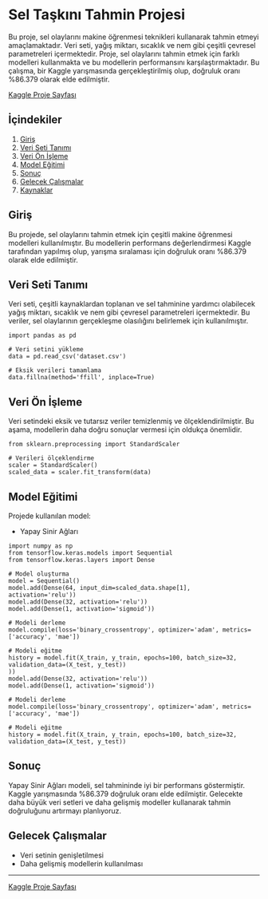 # Sel Taşkını Tahmin Projesi

Bu proje, sel olaylarını makine öğrenmesi teknikleri kullanarak tahmin etmeyi amaçlamaktadır. Veri seti, yağış miktarı, sıcaklık ve nem gibi çeşitli çevresel parametreleri içermektedir. Proje, sel olaylarını tahmin etmek için farklı modelleri kullanmakta ve bu modellerin performansını karşılaştırmaktadır. Bu çalışma, bir Kaggle yarışmasında gerçekleştirilmiş olup, doğruluk oranı %86.379 olarak elde edilmiştir.

<a href="https://www.kaggle.com/code/mevltbaaran/flood-prediction" target="_blank|_top">Kaggle Proje Sayfası</a>


## İçindekiler
1. [Giriş](#giriş)
2. [Veri Seti Tanımı](#veri-seti-tanımı)
3. [Veri Ön İşleme](#veri-ön-işleme)
4. [Model Eğitimi](#model-eğitimi)
5. [Sonuç](#sonuç)
6. [Gelecek Çalışmalar](#gelecek-çalışmalar)
7. [Kaynaklar](#kaynaklar)

## Giriş

Bu projede, sel olaylarını tahmin etmek için çeşitli makine öğrenmesi modelleri kullanılmıştır. Bu modellerin performans değerlendirmesi Kaggle tarafından yapılmış olup, yarışma sıralaması için doğruluk oranı %86.379 olarak elde edilmiştir.

## Veri Seti Tanımı

Veri seti, çeşitli kaynaklardan toplanan ve sel tahminine yardımcı olabilecek yağış miktarı, sıcaklık ve nem gibi çevresel parametreleri içermektedir. Bu veriler, sel olaylarının gerçekleşme olasılığını belirlemek için kullanılmıştır.
```
import pandas as pd

# Veri setini yükleme
data = pd.read_csv('dataset.csv')

# Eksik verileri tamamlama
data.fillna(method='ffill', inplace=True)
```

## Veri Ön İşleme

Veri setindeki eksik ve tutarsız veriler temizlenmiş ve ölçeklendirilmiştir. Bu aşama, modellerin daha doğru sonuçlar vermesi için oldukça önemlidir.

```
from sklearn.preprocessing import StandardScaler

# Verileri ölçeklendirme
scaler = StandardScaler()
scaled_data = scaler.fit_transform(data)

```

## Model Eğitimi

Projede kullanılan model:
- Yapay Sinir Ağları

```
import numpy as np
from tensorflow.keras.models import Sequential
from tensorflow.keras.layers import Dense

# Model oluşturma
model = Sequential()
model.add(Dense(64, input_dim=scaled_data.shape[1], activation='relu'))
model.add(Dense(32, activation='relu'))
model.add(Dense(1, activation='sigmoid'))

# Modeli derleme
model.compile(loss='binary_crossentropy', optimizer='adam', metrics=['accuracy', 'mae'])

# Modeli eğitme
history = model.fit(X_train, y_train, epochs=100, batch_size=32, validation_data=(X_test, y_test))
))
model.add(Dense(32, activation='relu'))
model.add(Dense(1, activation='sigmoid'))

# Modeli derleme
model.compile(loss='binary_crossentropy', optimizer='adam', metrics=['accuracy', 'mae'])

# Modeli eğitme
history = model.fit(X_train, y_train, epochs=100, batch_size=32, validation_data=(X_test, y_test))

```
## Sonuç

Yapay Sinir Ağları modeli, sel tahmininde iyi bir performans göstermiştir. Kaggle yarışmasında %86.379 doğruluk oranı elde edilmiştir. Gelecekte daha büyük veri setleri ve daha gelişmiş modeller kullanarak tahmin doğruluğunu artırmayı planlıyoruz.

## Gelecek Çalışmalar

- Veri setinin genişletilmesi
- Daha gelişmiş modellerin kullanılması


---
<a href="https://www.kaggle.com/code/mevltbaaran/flood-prediction" target="_blank|_top">Kaggle Proje Sayfası</a>

